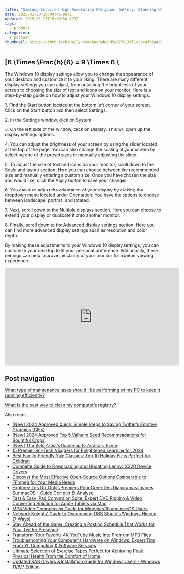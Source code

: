 ```yaml
---
title: "Samsung-Inspired High-Resolution Wallpaper Gallery: Stunning HD Visuals & Image Collections by YL Computing"
date: 2025-01-20T16:04:45.987Z
updated: 2025-01-21T16:02:50.173Z
tags:
  - product
categories:
  - pcclean
thumbnail: https://thmb.techidaily.com/baa0ab8cd5a07fe136f1cc2c4fb3a4d9f403c6961da236a4542ceaa49684d0f3.jpg
---
```


## \[6 \Times \Frac{b}{6} = 9 \Times 6 \

The Windows 10 display settings allow you to change the appearance of your desktop and customize it to your liking. There are many different display settings you can adjust, from adjusting the brightness of your screen to choosing the size of text and icons on your monitor. Here is a step-by-step guide on how to adjust your Windows 10 display settings. 

1\. Find the Start button located at the bottom left corner of your screen. Click on the Start button and then select Settings.

2\. In the Settings window, click on System.

3\. On the left side of the window, click on Display. This will open up the display settings options. 

4\. You can adjust the brightness of your screen by using the slider located at the top of the page. You can also change the scaling of your screen by selecting one of the preset sizes or manually adjusting the slider.

5\. To adjust the size of text and icons on your monitor, scroll down to the Scale and layout section. Here you can choose between the recommended size and manually entering a custom size. Once you have chosen the size you would like, click the Apply button to save your changes.

6\. You can also adjust the orientation of your display by clicking the dropdown menu located under Orientation. You have the options to choose between landscape, portrait, and rotated.

7\. Next, scroll down to the Multiple displays section. Here you can choose to extend your display or duplicate it onto another monitor.

8\. Finally, scroll down to the Advanced display settings section. Here you can find more advanced display settings such as resolution and color depth. 

By making these adjustments to your Windows 10 display settings, you can customize your desktop to fit your personal preference. Additionally, these settings can help improve the clarity of your monitor for a better viewing experience.

<!-- affiliate ads begin -->
<iframe width="560" height="315" src="https://www.youtube.com/embed/jjGL9wFdlbo?si=Vb1JgZqRXNc03UGG" title="YouTube video player" frameborder="0" allow="accelerometer; autoplay; clipboard-write; encrypted-media; gyroscope; picture-in-picture; web-share" referrerpolicy="strict-origin-when-cross-origin" allowfullscreen></iframe>
<!-- affiliate ads end -->

## Post navigation

[What type of maintenance tasks should I be performing on my PC to keep it running efficiently?](https://tools.techidaily.com/pcclean/products/)

[What is the best way to clean my computer’s registry?](https://tools.techidaily.com/pcclean/products/)

<ins class="adsbygoogle"
     style="display:block"
     data-ad-format="autorelaxed"
     data-ad-client="ca-pub-7571918770474297"
     data-ad-slot="1223367746"></ins>

<ins class="adsbygoogle"
     style="display:block"
     data-ad-client="ca-pub-7571918770474297"
     data-ad-slot="8358498916"
     data-ad-format="auto"
     data-full-width-responsive="true"></ins>

<span class="atpl-alsoreadstyle">Also read:</span>
<div><ul>
<li><a href="https://twitter-clips.techidaily.com/new-2024-approved-quick-simple-steps-to-saving-twitters-emotive-graphics-gifs/"><u>[New] 2024 Approved Quick, Simple Steps to Saving Twitter’s Emotive Graphics (GIFs)</u></a></li>
<li><a href="https://remote-screen-capture.techidaily.com/new-2024-approved-top-5-valheim-seed-recommendations-for-bountiful-crops/"><u>[New] 2024 Approved Top 5 Valheim Seed Recommendations for Bountiful Crops</u></a></li>
<li><a href="https://some-skills.techidaily.com/new-the-solo-artists-roadmap-to-auditory-fame/"><u>[New] The Solo Artist's Roadmap to Auditory Fame</u></a></li>
<li><a href="https://youtube-video-recordings.techidaily.com/15-premier-sci-tech-vloggers-for-enlightened-learning-for-2024/"><u>15 Premier Sci-Tech Vloggers for Enlightened Learning for 2024</u></a></li>
<li><a href="https://discover-best.techidaily.com/best-family-friendly-yule-classics-top-10-holiday-films-perfect-for-children/"><u>Best Family-Friendly Yule Classics: Top 10 Holiday Films Perfect for Children</u></a></li>
<li><a href="https://win-amazing.techidaily.com/complete-guide-to-downloading-and-updating-lenovo-x220-device-drivers/"><u>Complete Guide to Downloading and Updating Lenovo X220 Device Drivers</u></a></li>
<li><a href="https://discover-best.techidaily.com/discover-the-most-effective-open-source-options-comparable-to-ffmpeg-for-your-media-needs/"><u>Discover the Most Effective Open-Source Options Comparable to FFmpeg for Your Media Needs</u></a></li>
<li><a href="https://discover-best.techidaily.com/explorez-les-dix-outils-premiers-pour-creer-des-diaporamas-images-sur-macos-guide-complet-et-analyse/"><u>Explorez Les Dix Outils Premiers Pour Créer Des Diaporamas Images Sur macOS - Guide Complet Et Analyse</u></a></li>
<li><a href="https://discover-best.techidaily.com/fast-and-easy-ipad-conversion-suite-expert-dvd-ripping-and-video-converting-solution-for-apple-tablets-via-mac/"><u>Fast & Easy iPad Conversion Suite: Expert DVD Ripping & Video Converting Solution for Apple Tablets via Mac</u></a></li>
<li><a href="https://discover-best.techidaily.com/mp4-video-compression-guide-for-windows-10-and-macos-users/"><u>MP4 Video Compression Guide for Windows 10 and macOS Users</u></a></li>
<li><a href="https://win11-tips.techidaily.com/network-knights-guide-to-overcoming-obs-studios-windows-hiccup-7-ways/"><u>Network Knights' Guide to Overcoming OBS Studio's Windows Hiccup (7 Ways)</u></a></li>
<li><a href="https://technical-tips.techidaily.com/stay-ahead-of-the-game-creating-a-posting-schedule-that-works-for-your-twitter-presence/"><u>Stay Ahead of the Game: Creating a Posting Schedule That Works for Your Twitter Presence</u></a></li>
<li><a href="https://discover-best.techidaily.com/transform-your-favorite-4k-youtube-music-into-premium-mp3-files/"><u>Transform Your Favorite 4K YouTube Music Into Premium MP3 Files</u></a></li>
<li><a href="https://win-remarkable.techidaily.com/troubleshooting-your-computers-hardware-on-windows-expert-tips-from-yl-computing-and-software-services/"><u>Troubleshooting Your Computer's Hardware on Windows: Expert Tips From YL Computing & Software Services</u></a></li>
<li><a href="https://discover-best.techidaily.com/ultimate-selection-of-exercise-tapes-perfect-for-achieving-peak-physical-health-from-the-comfort-of-home/"><u>Ultimate Selection of Exercise Tapes Perfect for Achieving Peak Physical Health From the Comfort of Home</u></a></li>
<li><a href="https://win-dash.techidaily.com/updated-sas-drivers-and-installation-guide-for-windows-users-windows-1187-edition/"><u>Updated SAS Drivers & Installation Guide for Windows Users - Windows 11/8/7 Edition</u></a></li>
</ul></div>

